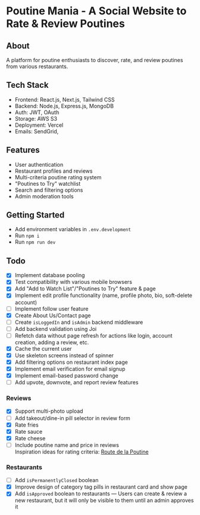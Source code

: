 # Poutine Mania - A Social Website to Rate & Review Poutines

## About
A platform for poutine enthusiasts to discover, rate, and review poutines from various restaurants.

## Tech Stack
- Frontend: React.js, Next.js, Tailwind CSS
- Backend: Node.js, Express.js, MongoDB
- Auth: JWT, OAuth
- Storage: AWS S3
- Deployment: Vercel
- Emails: SendGrid,

## Features
- User authentication
- Restaurant profiles and reviews
- Multi-criteria poutine rating system
- "Poutines to Try" watchlist
- Search and filtering options
- Admin moderation tools

## Getting Started
- Add environment variables in `.env.development`
- Run `npm i`
- Run `npm run dev`

## Todo
- [X] Implement database pooling
- [X] Test compatibility with various mobile browsers
- [X] Add "Add to Watch List"/"Poutines to Try" feature & page
- [X] Implement edit profile functionality (name, profile photo, bio, soft-delete account)
- [ ] Implement follow user feature
- [X] Create About Us/Contact page
- [ ] Create `isLoggedIn` and `isAdmin` backend middleware
- [ ] Add backend validation using Joi
- [ ] Refetch data without page refresh for actions like login, account creation, adding a review, etc.
- [X] Cache the current user
- [X] Use skeleton screens instead of spinner
- [X] Add filtering options on restaurant index page
- [X] Implement email verification for email signup
- [X] Implement email-based password change
- [ ] Add upvote, downvote, and report review features

### Reviews
- [X] Support multi-photo upload
- [ ] Add takeout/dine-in pill selector in review form
- [X] Rate fries
- [X] Rate sauce
- [X] Rate cheese
- [ ] Include poutine name and price in reviews  
Inspiration ideas for rating criteria: [Route de la Poutine](http://www.routedelapoutine.com/)

### Restaurants
- [ ] Add `isPermanentlyClosed` boolean
- [X] Improve design of category tag pills in restaurant card and show page
- [X] Add `isApproved` boolean to restaurants — Users can create & review a new restaurant, but it will only be visible to them until an admin approves it
